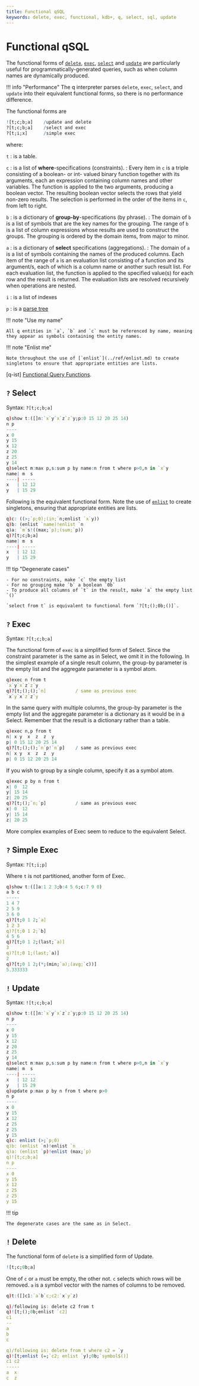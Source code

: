```yaml
---
title: Functional qSQL
keywords: delete, exec, functional, kdb+, q, select, sql, update
---
```


# Functional qSQL



The functional forms of [`delete`](qsql.md#delete), [`exec`](qsql.md#exec), [`select`](qsql.md#select) and [`update`](qsql.md#update) are particularly useful for programmatically-generated queries, such as when column names are dynamically produced. 

!!! info "Performance"
    The q interpreter parses `delete`, `exec`, `select`, and `update` into their equivalent functional forms, so there is no performance difference.

The functional forms are

```q
![t;c;b;a]    /update and delete
?[t;c;b;a]    /select and exec
?[t;i;x]      /simple exec
```

where: 

`t`
: is a table. 

`c`
: is a list of **where**-specifications (constraints). 
: Every item in `c` is a triple consisting of a boolean- or int- valued binary function together with its arguments, each an expression containing column names and other variables. The function is applied to the two arguments, producing a boolean vector. The resulting boolean vector selects the rows that yield non-zero results. The selection is performed in the order of the items in `c`, from left to right.

`b`
: is a dictionary of **group-by**-specifications (by phrase). 
: The domain of `b` is a list of symbols that are the key names for the grouping. The range of `b` is a list of column expressions whose results are used to construct the groups. The grouping is ordered by the domain items, from major to minor.

`a`
: is a dictionary of **select** specifications (aggregations). 
: The domain of `a` is a list of symbols containing the names of the produced columns. Each item of the range of `a` is an evaluation list consisting of a function and its argument/s, each of which is a column name or another such result list. For each evaluation list, the function is applied to the specified value(s) for each row and the result is returned. The evaluation lists are resolved recursively when operations are nested.

`i`
: is a list of indexes

`p`
: is a [parse tree](parsetrees.md)


!!! note "Use my name"

    All q entities in `a`, `b` and `c` must be referenced by name, meaning they appear as symbols containing the entity names.

!!! note "Enlist me"

    Note throughout the use of [`enlist`](../ref/enlist.md) to create singletons to ensure that appropriate entities are lists.

<i class="far fa-hand-point-right"></i> [q-ist] [Functional Query Functions](http://www.q-ist.com/2012/10/functional-query-functions.html).
 


## `?` Select

Syntax: `?[t;c;b;a]`

```q
q)show t:([]n:`x`y`x`z`z`y;p:0 15 12 20 25 14)
n p
----
x 0
y 15
x 12
z 20
z 25
y 14
q)select m:max p,s:sum p by name:n from t where p>0,n in `x`y
name| m  s
----| -----
x   | 12 12
y   | 15 29
```

Following is the equivalent functional form. Note the use of [`enlist`](../ref/enlist.md) to create singletons, ensuring that appropriate entities are lists.

```q
q)c: ((>;`p;0);(in;`n;enlist `x`y))
q)b: (enlist `name)!enlist `n
q)a: `m`s!((max;`p);(sum;`p))
q)?[t;c;b;a]
name| m  s
----| -----
x   | 12 12
y   | 15 29
```

!!! tip "Degenerate cases"

    - For no constraints, make `c` the empty list 
    - For no grouping make `b` a boolean `0b` 
    - To produce all columns of `t` in the result, make `a` the empty list `()`
    
    `select from t` is equivalent to functional form `?[t;();0b;()]`.


## `?` Exec

Syntax: `?[t;c;b;a]`

The functional form of `exec` is a simplified form of Select. Since the constraint parameter is the same as in Select, we omit it in the following.
In the simplest example of a single result column, the group-by parameter is the empty list and the aggregate parameter is a symbol atom.

```q
q)exec n from t
`x`y`x`z`z`y
q)?[t;();();`n]           / same as previous exec
`x`y`x`z`z`y
```

In the same query with multiple columns, the group-by parameter is the empty list and the aggregate parameter is a dictionary as it would be in a Select. Remember that the result is a dictionary rather than a table.

```q
q)exec n,p from t
n| x y  x  z  z  y
p| 0 15 12 20 25 14
q)?[t;();();`n`p!`n`p]    / same as previous exec
n| x y  x  z  z  y
p| 0 15 12 20 25 14
```

If you wish to group by a single column, specify it as a symbol atom.

```q
q)exec p by n from t
x| 0  12
y| 15 14
z| 20 25
q)?[t;();`n;`p]           / same as previous exec
x| 0  12
y| 15 14
z| 20 25
```

More complex examples of Exec seem to reduce to the equivalent Select.


## `?` Simple Exec

Syntax: `?[t;i;p]`

Where `t` is not partitioned, another form of Exec.

```q
q)show t:([]a:1 2 3;b:4 5 6;c:7 9 0)
a b c
-----
1 4 7
2 5 9
3 6 0
q)?[t;0 1 2;`a]
1 2 3
q)?[t;0 1 2;`b]
4 5 6
q)?[t;0 1 2;(last;`a)]
3
q)?[t;0 1;(last;`a)]
2
q)?[t;0 1 2;(*;(min;`a);(avg;`c))]
5.333333
```


## `!` Update

Syntax: `![t;c;b;a]`

```q
q)show t:([]n:`x`y`x`z`z`y;p:0 15 12 20 25 14)
n p
----
x 0
y 15
x 12
z 20
z 25
y 14
q)select m:max p,s:sum p by name:n from t where p>0,n in `x`y
name| m  s
----| -----
x   | 12 12
y   | 15 29
q)update p:max p by n from t where p>0
n p
----
x 0
y 15
x 12
z 25
z 25
y 15
q)c: enlist (>;`p;0)
q)b: (enlist `n)!enlist `n
q)a: (enlist `p)!enlist (max;`p)
q)![t;c;b;a]
n p
----
x 0
y 15
x 12
z 25
z 25
y 15
```

!!! tip

    The degenerate cases are the same as in Select.


## `!` Delete

The functional form of `delete` is a simplified form of Update.

```q
![t;c;0b;a]
```

One of `c` or `a` must be empty, the other not. `c` selects which rows will be removed. `a` is a symbol vector with the names of columns to be removed.

```q
q)t:([]c1:`a`b`c;c2:`x`y`z)

q)/following is: delete c2 from t
q)![t;();0b;enlist `c2]
c1
--
a
b
c

q)/following is: delete from t where c2 = `y
q)![t;enlist (=;`c2; enlist `y);0b;`symbol$()]
c1 c2
-----
a  x
c  z
```



